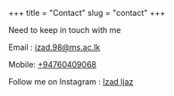 +++
title = "Contact"
slug = "contact"
+++

Need to keep in touch with me

Email : [izad.98@ms.ac.lk](mailto:izad.98@ms.ac.lk)

Mobile: [+94760409068](tel:+94760409068)

Follow me on Instagram : [Izad Ijaz](https://www.instagram.com/izad_ijaz/)